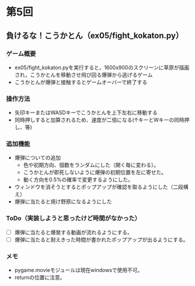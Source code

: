 # 第5回
## 負けるな！こうかとん（ex05/fight_kokaton.py）
### ゲーム概要
- ex05/fight_kokaton.pyを実行すると，1600x900のスクリーンに草原が描画され，こうかとんを移動させ飛び回る爆弾から逃げるゲーム
- こうかとんが爆弾と接触するとゲームオーバーで終了する
### 操作方法
- 矢印キーまたはWASDキーでこうかとんを上下左右に移動する
- 同時押しすると加算されるため、速度が二倍になる(↑キーとWキーの同時押し、等)
### 追加機能
- 爆弾についての追加
    - 色や初期方向、個数をランダムにした（開く毎に変わる）。
    - こうかとんが即死しないように爆弾の初期位置を左に寄せた。
    - 動く方向を0.5%の確率で変更するようにした。
- ウィンドウを消そうとするとポップアップが確認を取るようにした（二段構え）
- 爆弾に当たると焼け野原になるようにした
### ToDo（実装しようと思ったけど時間がなかった）
- [ ] 爆弾に当たると爆発する動画が流れるようにする。
- [ ] 爆弾に当たると耐えきった時間が書かれたポップアップが出るようにする。
### メモ
- pygame.movieモジュールは現在windowsで使用不可。
- returnの位置に注意。